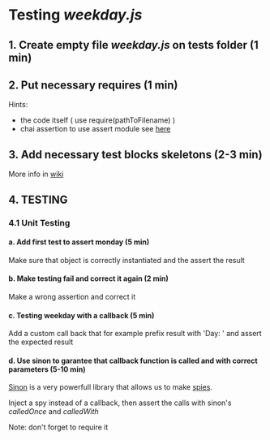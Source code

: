
# Testing *weekday.js*

## 1. Create empty file *weekday.js* on tests folder (1 min)

## 2. Put necessary requires (1 min)
Hints:
  - the code itself ( use require(pathToFilename) )
  - chai assertion to use assert module see [here](../wiki)

## 3. Add necessary test blocks skeletons (2-3 min)

More info in [wiki](/lpimenta-ptc/Js-unit-tests/wiki/Mocha-Basic-Blocks) 

## 4. TESTING 

### 4.1 Unit Testing

#### a. Add first test to assert monday (5 min)
  Make sure that object is correctly instantiated and the assert the result

#### b. Make testing fail and correct it again (2 min)
  Make a wrong assertion and correct it

#### c. Testing weekday with a callback (5 min)
  Add a custom call back that for example prefix result with 'Day: ' and assert the expected result

#### d. Use sinon to garantee that callback function is called and with correct parameters (5-10 min)
  [Sinon](http://sinonjs.org/) is a very powerfull library that allows us to make [spies](http://sinonjs.org/docs/#spies).
  
  Inject a spy instead of a callback, then assert the calls with sinon's *calledOnce* and *calledWith*
  
  Note: don't forget to require it
